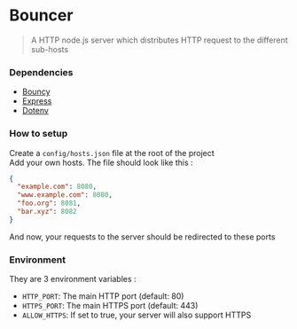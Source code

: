 # Bouncer

> A HTTP node.js server which distributes HTTP request to the different sub-hosts

### Dependencies

- [Bouncy](https://github.com/substack/bouncy)
- [Express](https://github.com/expressjs/express)
- [Dotenv](https://github.com/motdotla/dotenv)

### How to setup

Create a `config/hosts.json` file at the root of the project<br>
Add your own hosts. The file should look like this :
```json
{
  "example.com": 8080,
  "www.example.com": 8080,
  "foo.org": 8081,
  "bar.xyz": 8082
}
```
And now, your requests to the server should be redirected to these ports

### Environment

They are 3 environment variables :
- `HTTP_PORT`: The main HTTP port (default: 80)
- `HTTPS_PORT`: The main HTTPS port (default: 443)
- `ALLOW_HTTPS`: If set to true, your server will also support HTTPS
